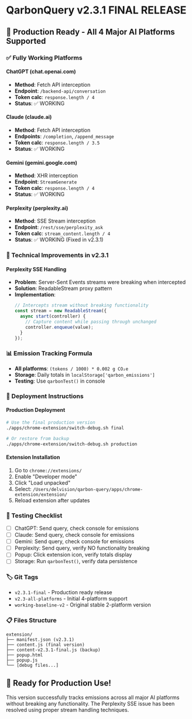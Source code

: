 # QarbonQuery v2.3.1 FINAL RELEASE

## 🎉 Production Ready - All 4 Major AI Platforms Supported

### ✅ Fully Working Platforms

#### ChatGPT (chat.openai.com)
- **Method**: Fetch API interception
- **Endpoint**: `/backend-api/conversation`
- **Token calc**: `response.length / 4`
- **Status**: ✅ WORKING

#### Claude (claude.ai)
- **Method**: Fetch API interception
- **Endpoints**: `/completion`, `/append_message`
- **Token calc**: `response.length / 3.5`
- **Status**: ✅ WORKING

#### Gemini (gemini.google.com)
- **Method**: XHR interception
- **Endpoint**: `StreamGenerate`
- **Token calc**: `response.length / 4`
- **Status**: ✅ WORKING

#### Perplexity (perplexity.ai)
- **Method**: SSE Stream interception
- **Endpoint**: `/rest/sse/perplexity_ask`
- **Token calc**: `stream_content.length / 4`
- **Status**: ✅ WORKING (Fixed in v2.3.1)

### 🔧 Technical Improvements in v2.3.1

#### Perplexity SSE Handling
- **Problem**: Server-Sent Events streams were breaking when intercepted
- **Solution**: ReadableStream proxy pattern
- **Implementation**: 
  ```javascript
  // Intercepts stream without breaking functionality
  const stream = new ReadableStream({
    async start(controller) {
      // Capture content while passing through unchanged
      controller.enqueue(value);
    }
  });
  ```

### 📊 Emission Tracking Formula
- **All platforms**: `(tokens / 1000) * 0.002 g CO₂e`
- **Storage**: Daily totals in `localStorage['qarbon_emissions']`
- **Testing**: Use `qarbonTest()` in console

### 🚀 Deployment Instructions

#### Production Deployment
```bash
# Use the final production version
./apps/chrome-extension/switch-debug.sh final

# Or restore from backup
./apps/chrome-extension/switch-debug.sh production
```

#### Extension Installation
1. Go to `chrome://extensions/`
2. Enable "Developer mode"
3. Click "Load unpacked"
4. Select: `/Users/delvision/qarbon-query/apps/chrome-extension/extension/`
5. Reload extension after updates

### 🧪 Testing Checklist

- [ ] ChatGPT: Send query, check console for emissions
- [ ] Claude: Send query, check console for emissions  
- [ ] Gemini: Send query, check console for emissions
- [ ] Perplexity: Send query, verify NO functionality breaking
- [ ] Popup: Click extension icon, verify totals display
- [ ] Storage: Run `qarbonTest()`, verify data persistence

### 🏷️ Git Tags
- `v2.3.1-final` - Production ready release
- `v2.3-all-platforms` - Initial 4-platform support
- `working-baseline-v2` - Original stable 2-platform version

### 📋 Files Structure
```
extension/
├── manifest.json (v2.3.1)
├── content.js (final version)
├── content-v2.3.1-final.js (backup)
├── popup.html
├── popup.js
└── [debug files...]
```

## 🎯 Ready for Production Use!

This version successfully tracks emissions across all major AI platforms without breaking any functionality. The Perplexity SSE issue has been resolved using proper stream handling techniques.
